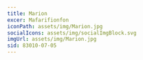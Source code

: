 ```yaml
---
title: Marion
excer: Mafarifionfon
iconPath: assets/img/Marion.jpg
socialIcons: assets/img/socialImgBlock.svg
imgUrl: assets/img/Marion.jpg
sid: 83010-07-05
---
```


